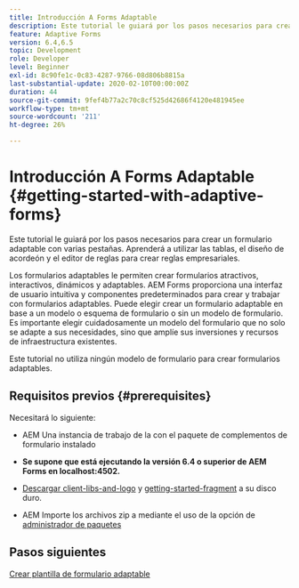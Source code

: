 ```yaml
---
title: Introducción A Forms Adaptable
description: Este tutorial le guiará por los pasos necesarios para crear un formulario adaptable con varias pestañas. Aprenderá a utilizar las tablas, el diseño de acordeón y el editor de reglas para crear reglas empresariales.
feature: Adaptive Forms
version: 6.4,6.5
topic: Development
role: Developer
level: Beginner
exl-id: 8c90fe1c-0c83-4287-9766-08d806b8815a
last-substantial-update: 2020-02-10T00:00:00Z
duration: 44
source-git-commit: 9fef4b77a2c70c8cf525d42686f4120e481945ee
workflow-type: tm+mt
source-wordcount: '211'
ht-degree: 26%

---
```


# Introducción A Forms Adaptable {#getting-started-with-adaptive-forms}

Este tutorial le guiará por los pasos necesarios para crear un formulario adaptable con varias pestañas. Aprenderá a utilizar las tablas, el diseño de acordeón y el editor de reglas para crear reglas empresariales.

Los formularios adaptables le permiten crear formularios atractivos, interactivos, dinámicos y adaptables. AEM Forms proporciona una interfaz de usuario intuitiva y componentes predeterminados para crear y trabajar con formularios adaptables. Puede elegir crear un formulario adaptable en base a un modelo o esquema de formulario o sin un modelo de formulario. Es importante elegir cuidadosamente un modelo del formulario que no solo se adapte a sus necesidades, sino que amplíe sus inversiones y recursos de infraestructura existentes.

Este tutorial no utiliza ningún modelo de formulario para crear formularios adaptables.

## Requisitos previos {#prerequisites}

Necesitará lo siguiente:

* AEM Una instancia de trabajo de la con el paquete de complementos de formulario instalado

* **Se supone que está ejecutando la versión 6.4 o superior de AEM Forms en localhost:4502.**

* [Descargar client-libs-and-logo](assets/client-libs-and-logo.zip) y [getting-started-fragment](assets/getting-started-fragment.zip) a su disco duro.

* AEM Importe los archivos zip a mediante el uso de la opción de [administrador de paquetes](http://localhost:4502/crx/packmgr/index.jsp)

## Pasos siguientes

[Crear plantilla de formulario adaptable](./create-adaptive-form-template.md)
